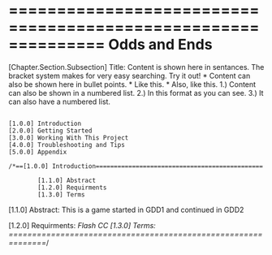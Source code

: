 ==============================================================
	                                 Odds and Ends
==============================================================
[Chapter.Section.Subsection] Title: Content is shown here in sentances. The
bracket system makes for very easy searching. Try it out!
		* Content can also be shown here in bullet points.
		* Like this.
			* Also, like this.
		1.) Content can also be shown in a numbered list.
		2.) In this format as you can see.
		3.) It can also have a numbered list.
		
~~~~~~~~~~~~~~~~~~~~~~~~~~~~~~~~~~~~~~~~~~~~~~~~~~~

[1.0.0] Introduction
[2.0.0] Getting Started
[3.0.0] Working With This Project
[4.0.0] Troubleshooting and Tips
[5.0.0] Appendix

/*==[1.0.0] Introduction==============================================

		[1.1.0] Abstract
		[1.2.0] Requirments
		[1.3.0] Terms

~~~~~~~~~~~~~~~~~~~~~~~~~~~~~~~~~~~~~~~~~~~~~~~~~~~

[1.1.0] Abstract:
This is a game started in GDD1 and continued in GDD2

[1.2.0] Requirments:
*Flash CC
[1.3.0] Terms:
==============================================================*/